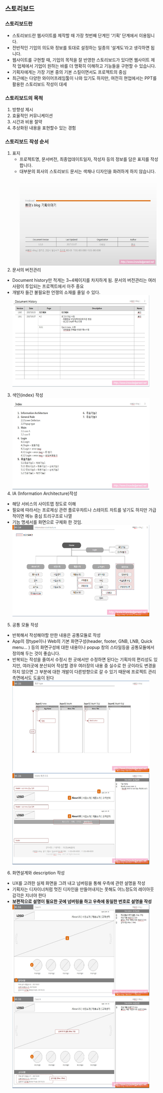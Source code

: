 ## 스토리보드

### 스토리보드란
- 스토리보드란 웹사이트를 제작할 때 가장 첫번째 단계인 ‘기획’ 단계에서 이용됩니다. 
- 전반적인 기업의 의도와 정보를 토대로 설정하는 일종의 ‘설계도’라고 생각하면 됩니다. 
- 웹사이트를 구현할 때, 기업의 목적을 잘 반영한 스토리보드가 있다면 웹사이트 제작 업체에서 기업이 원하는 바를 더 명확히 이해하고 기능들을 구현할 수 있습니다.
- 기획자에게는 가장 기본 중의 기본 스킬이면서도 프로젝트의 중심
- 최근에는 다양한 와이어프레임툴이 나와 있기도 하지만, 여전히 현업에서는 PPT를 활용한 스토리보드 작성이 대세
### 스토리보드의 목적
1. 방향성 제시
2. 효율적인 커뮤니케이션
3. 시간과 비용 절약
4. 추상화된 내용을 표현할수 있는 경험
​
### 스토리보드 작성 순서
1. 표지
   - 프로젝트명, 문서버전, 최종업데이트일자, 작성자 등의 정보를 담은 표지를 작성합니다.
   - 대부분의 회사의 스토리보드 문서는 색채나 디자인을 화려하게 하지 않습니다.
     <img src="/프로젝트/image/story_img_1.jpg" width="450px" height="300px"  alt="RubberDuck"></img><br/>
2. 문서의 버전관리
  - Document history만 적게는 3~4페이지를 차지하게 됨. 문서의 버전관리는 여러사람이 투입되는 프로젝트에서 아주 중요
  - 개발자 들간 불필요한 언쟁의 소재를 줄일 수 있다.   
   <img src="/프로젝트/image/story_img_2.jpg" width="450px" height="300px"  alt="RubberDuck"></img><br/>
3. 색인(index) 작성   
   <img src="/프로젝트/image/story_img_3.jpg" width="450px" height="300px"  alt="RubberDuck"></img><br/>
4. IA (Information Architecture)작성
  - 해당 서비스의 사이트맵 정도로 이해
  - 필요에 따라서는 프로제싱 관련 플로우챠트나 스테이트 차트를 넣기도 하지만 가급적이면 메뉴 중심 트리구조로 나열
  - 기늠 명세서를 화면으로 구체화 한 것임.    
   <img src="/프로젝트/image/story_img_4.jpg" width="450px" height="300px"  alt="RubberDuck"></img><br/>
5. 공통 모듈 작성
  - 반복해서 작성해야할 만한 내용은 공통모듈로 작성
  - App의 창type이나 Web의 기본 화면구성(header, footer, GNB, LNB, Quick menu... ) 등의 화면구성에 대한 내용이나 popup 창의 스타일등을 공통모듈에서 정의해 두는 것이 좋습니다.
  - 반복되는 작성을 줄여서 수정시 한 곳에서만 수정하면 된다는 기획자의 편리성도 있지만, 여러곳에 분산되어 작성할 경우 여러장의 내용 중 실수로 한 곳이라도 변경을 하지 않으면 그 부분에 대한 개발이 다른방향으로 갈 수 있기 때문에 프로젝트 관리측면에서도 도움이 된다
   <img src="/프로젝트/image/story_img_5.jpg" width="450px" height="300px"  alt="RubberDuck"></img><br/>
   <img src="/프로젝트/image/story_img_6.jpg" width="450px" height="300px"  alt="RubberDuck"></img><br/>
6. 화면설계와 description 작성
  - UX를 고려한 실제 화면을 그려 내고 넘버링을 통해 우측에 관련 설명을 작성
  - 기획자는 디자이너처럼 멋진 디자인을 만들어내지는 못해도 어느정도의 레이아웃 감각은 지녀야 한다
  - __보편적으로 설명이 필요한 곳에 넘버링을 하고 우측에 동일한 번호로 설명을 작성__
<img src="/프로젝트/image/story_img_7.jpg" width="450px" height="300px"  alt="RubberDuck"></img><br/>
<img src="/프로젝트/image/story_img_8.jpg" width="450px" height="300px"  alt="RubberDuck"></img><br/>
